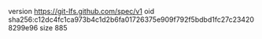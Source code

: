 version https://git-lfs.github.com/spec/v1
oid sha256:c12dc4fc1ca973b4c1d2b6fa01726375e909f792f5bdbd1fc27c234208299e96
size 885
